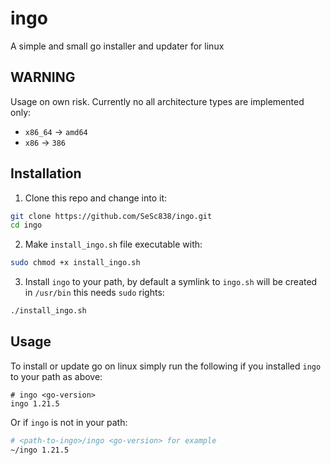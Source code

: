 # ingo
A simple and small go installer and updater for linux

## WARNING
Usage on own risk. Currently no all architecture types are implemented only: 
  - `x86_64` -> `amd64`
  - `x86` -> `386`

## Installation
1. Clone this repo and change into it:
```bash
git clone https://github.com/SeSc838/ingo.git
cd ingo
```

2. Make `install_ingo.sh` file executable with:
```bash
sudo chmod +x install_ingo.sh
```

3. Install `ingo` to your path, by default a symlink to `ingo.sh` will be created in `/usr/bin` this needs `sudo` rights:
```bash
./install_ingo.sh
```

## Usage
To install or update go on linux simply run the following if you installed `ingo` to your path as above:
```
# ingo <go-version>
ingo 1.21.5  
```

Or if `ingo` is not in your path:
```bash
# <path-to-ingo>/ingo <go-version> for example
~/ingo 1.21.5
```
